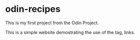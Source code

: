 # odin-recipes
This is my first project from the Odin Project.

This is a simple website demostrating the use of the <a> tag, links.
